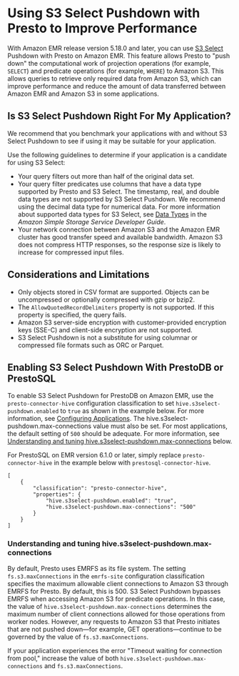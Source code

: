 # Using S3 Select Pushdown with Presto to Improve Performance<a name="emr-presto-s3select"></a>

With Amazon EMR release version 5\.18\.0 and later, you can use [S3 Select](https://aws.amazon.com/blogs/aws/s3-glacier-select/) Pushdown with Presto on Amazon EMR\. This feature allows Presto to "push down" the computational work of projection operations \(for example, `SELECT`\) and predicate operations \(for example, `WHERE`\) to Amazon S3\. This allows queries to retrieve only required data from Amazon S3, which can improve performance and reduce the amount of data transferred between Amazon EMR and Amazon S3 in some applications\.

## Is S3 Select Pushdown Right For My Application?<a name="emr-presto-s3select-apps"></a>

We recommend that you benchmark your applications with and without S3 Select Pushdown to see if using it may be suitable for your application\.

Use the following guidelines to determine if your application is a candidate for using S3 Select:
+ Your query filters out more than half of the original data set\.
+ Your query filter predicates use columns that have a data type supported by Presto and S3 Select\. The timestamp, real, and double data types are not supported by S3 Select Pushdown\. We recommend using the decimal data type for numerical data\. For more information about supported data types for S3 Select, see [Data Types](https://docs.aws.amazon.com/AmazonS3/latest/dev/s3-glacier-select-sql-reference-data-types.html) in the *Amazon Simple Storage Service Developer Guide*\.
+ Your network connection between Amazon S3 and the Amazon EMR cluster has good transfer speed and available bandwidth\. Amazon S3 does not compress HTTP responses, so the response size is likely to increase for compressed input files\.

## Considerations and Limitations<a name="emr-presto-s3select-considerations"></a>
+ Only objects stored in CSV format are supported\. Objects can be uncompressed or optionally compressed with gzip or bzip2\.
+ The `AllowQuotedRecordDelimiters` property is not supported\. If this property is specified, the query fails\.
+ Amazon S3 server\-side encryption with customer\-provided encryption keys \(SSE\-C\) and client\-side encryption are not supported\. 
+ S3 Select Pushdown is not a substitute for using columnar or compressed file formats such as ORC or Parquet\.

## Enabling S3 Select Pushdown With PrestoDB or PrestoSQL<a name="emr-presto-s3select-specify"></a>

To enable S3 Select Pushdown for PrestoDB on Amazon EMR, use the `presto-connector-hive` configuration classification to set `hive.s3select-pushdown.enabled` to `true` as shown in the example below\. For more information, see [Configuring Applications](emr-configure-apps.md)\. The hive\.s3select\-pushdown\.max\-connections value must also be set\. For most applications, the default setting of `500` should be adequate\. For more information, see [Understanding and tuning hive\.s3select\-pushdown\.max\-connections](#emr-presto-s3select-max) below\.

For PrestoSQL on EMR version 6\.1\.0 or later, simply replace `presto-connector-hive` in the example below with `prestosql-connector-hive`\.

```
[
    {
        "classification": "presto-connector-hive",
        "properties": {
            "hive.s3select-pushdown.enabled": "true",
            "hive.s3select-pushdown.max-connections": "500"
        }
    }
]
```

### Understanding and tuning hive\.s3select\-pushdown\.max\-connections<a name="emr-presto-s3select-max"></a>

By default, Presto uses EMRFS as its file system\. The setting `fs.s3.maxConnections` in the `emrfs-site` configuration classification specifies the maximum allowable client connections to Amazon S3 through EMRFS for Presto\. By default, this is 500\. S3 Select Pushdown bypasses EMRFS when accessing Amazon S3 for predicate operations\. In this case, the value of `hive.s3select-pushdown.max-connections` determines the maximum number of client connections allowed for those operations from worker nodes\. However, any requests to Amazon S3 that Presto initiates that are not pushed down—for example, GET operations—continue to be governed by the value of `fs.s3.maxConnections`\.

If your application experiences the error "Timeout waiting for connection from pool," increase the value of both `hive.s3select-pushdown.max-connections` and `fs.s3.maxConnections`\.